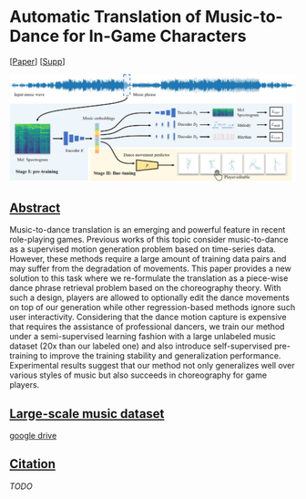 # Automatic Translation of Music-to-Dance for In-Game Characters

[[Paper](TODO)] [[Supp](pdfs/supp.pdf)]

<img src="images/pipeline.jpg" width="600px" alt="pipline" />

## <u>Abstract</u>

Music-to-dance translation is an emerging and powerful feature in recent role-playing games. Previous works of this topic consider music-to-dance as a supervised motion generation problem based on time-series data. However, these methods require a large amount of training data pairs and may suffer from the degradation of movements. This paper provides a new solution to this task where we re-formulate the translation as a piece-wise dance phrase retrieval problem based on the choreography theory. With such a design, players are allowed to optionally edit the dance movements on top of our generation while other regression-based methods ignore such user interactivity. Considering that the dance motion capture is expensive that requires the assistance of professional dancers, we train our method under a semi-supervised learning fashion with a large unlabeled music dataset (20x than our labeled one) and also introduce self-supervised pre-training to improve the training stability and generalization performance. Experimental results suggest that our method not only generalizes well over various styles of music but also succeeds in choreography for game players.

## <u>Large-scale music dataset</u>

[google drive](https://drive.google.com/file/d/17qfDWC0ljy0JrxnDueuaU45S14RGu6BB/view?usp=sharing)

## <u>Citation</u>

*TODO*
